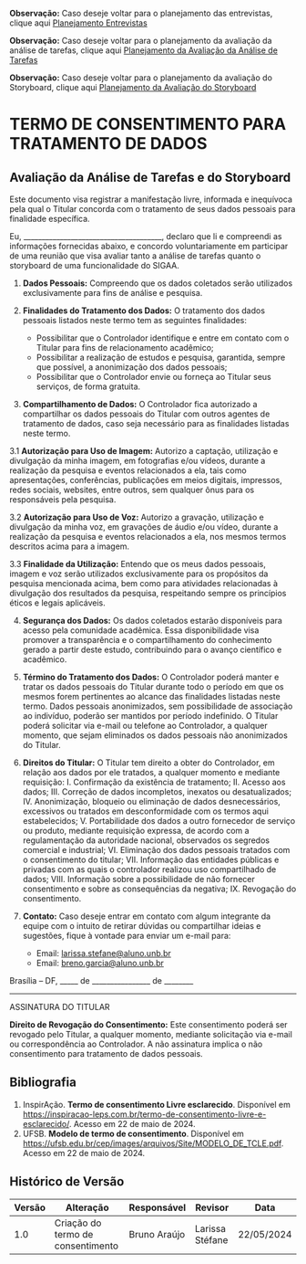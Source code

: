 **Observação:** Caso deseje voltar para o planejamento das entrevistas, clique aqui [Planejamento Entrevistas](DesignAvaliaçãoDesenvolvimento/Nível1/planejamentoEntrevistas.md)

**Observação:** Caso deseje voltar para o planejamento da avaliação da análise de tarefas, clique aqui [Planejamento da Avaliação da Análise de Tarefas](docs/DesignAvaliaçãoDesenvolvimento/Nível1/AnáliseTarefas/PlanejamentoAvaliaçãoAnáliseTarefas.md)

**Observação:** Caso deseje voltar para o planejamento da avaliação do Storyboard, clique aqui [Planejamento da Avaliação do Storyboard](DesignAvaliaçãoDesenvolvimento/Nível1/Storyboard/PlanejamentoAvaliaçãoStoryboard.md)


# TERMO DE CONSENTIMENTO PARA TRATAMENTO DE DADOS

## Avaliação da Análise de Tarefas e do Storyboard

Este documento visa registrar a manifestação livre, informada e inequívoca pela qual o Titular concorda com o tratamento de seus dados pessoais para finalidade específica.

Eu, ______________________________________, declaro que li e compreendi as informações fornecidas abaixo, e concordo voluntariamente em participar de uma reunião que visa avaliar tanto a análise de tarefas quanto o storyboard de uma funcionalidade do SIGAA.

1. **Dados Pessoais:** Compreendo que os dados coletados serão utilizados exclusivamente para fins de análise e pesquisa.

2. **Finalidades do Tratamento dos Dados:** O tratamento dos dados pessoais listados neste termo tem as seguintes finalidades:
    - Possibilitar que o Controlador identifique e entre em contato com o Titular para fins de relacionamento acadêmico;
    - Possibilitar a realização de estudos e pesquisa, garantida, sempre que possível, a anonimização dos dados pessoais;
    - Possibilitar que o Controlador envie ou forneça ao Titular seus serviços, de forma gratuita.

3. **Compartilhamento de Dados:** O Controlador fica autorizado a compartilhar os dados pessoais do Titular com outros agentes de tratamento de dados, caso seja necessário para as finalidades listadas neste termo.

3.1 **Autorização para Uso de Imagem:** Autorizo a captação, utilização e divulgação da minha imagem, em fotografias e/ou vídeos, durante a realização da pesquisa e eventos relacionados a ela, tais como apresentações, conferências, publicações em meios digitais, impressos, redes sociais, websites, entre outros, sem qualquer ônus para os responsáveis pela pesquisa.

3.2 **Autorização para Uso de Voz:** Autorizo a gravação, utilização e divulgação da minha voz, em gravações de áudio e/ou vídeo, durante a realização da pesquisa e eventos relacionados a ela, nos mesmos termos descritos acima para a imagem.

3.3 **Finalidade da Utilização:** Entendo que os meus dados pessoais, imagem e voz serão utilizados exclusivamente para os propósitos da pesquisa mencionada acima, bem como para atividades relacionadas à divulgação dos resultados da pesquisa, respeitando sempre os princípios éticos e legais aplicáveis.

4. **Segurança dos Dados:** Os dados coletados estarão disponíveis para acesso pela comunidade acadêmica. Essa disponibilidade visa promover a transparência e o compartilhamento do conhecimento gerado a partir deste estudo, contribuindo para o avanço científico e acadêmico.

5. **Término do Tratamento dos Dados:** O Controlador poderá manter e tratar os dados pessoais do Titular durante todo o período em que os mesmos forem pertinentes ao alcance das finalidades listadas neste termo. Dados pessoais anonimizados, sem possibilidade de associação ao indivíduo, poderão ser mantidos por período indefinido. O Titular poderá solicitar via e-mail ou telefone ao Controlador, a qualquer momento, que sejam eliminados os dados pessoais não anonimizados do Titular.

6. **Direitos do Titular:** O Titular tem direito a obter do Controlador, em relação aos dados por ele tratados, a qualquer momento e mediante requisição:
    I. Confirmação da existência de tratamento;
    II. Acesso aos dados;
    III. Correção de dados incompletos, inexatos ou desatualizados;
    IV. Anonimização, bloqueio ou eliminação de dados desnecessários, excessivos ou tratados em desconformidade com os termos aqui estabelecidos;
    V. Portabilidade dos dados a outro fornecedor de serviço ou produto, mediante requisição expressa, de acordo com a regulamentação da autoridade nacional, observados os segredos comercial e industrial;
    VI. Eliminação dos dados pessoais tratados com o consentimento do titular;
    VII. Informação das entidades públicas e privadas com as quais o controlador realizou uso compartilhado de dados;
    VIII. Informação sobre a possibilidade de não fornecer consentimento e sobre as consequências da negativa;
    IX. Revogação do consentimento.

7. **Contato:** Caso deseje entrar em contato com algum integrante da equipe com o intuito de retirar dúvidas ou compartilhar ideias e sugestões, fique à vontade para enviar um e-mail para: 
    - Email: larissa.stefane@aluno.unb.br 
    - Email: breno.garcia@aluno.unb.br 

Brasília – DF, _____ de ________________ de ________

____________________________________________________  
ASSINATURA DO TITULAR

**Direito de Revogação do Consentimento:** Este consentimento poderá ser revogado pelo Titular, a qualquer momento, mediante solicitação via e-mail ou correspondência ao Controlador. A não assinatura implica o não consentimento para tratamento de dados pessoais.


## Bibliografia

1. InspirAção. **Termo de consentimento Livre esclarecido**. Disponível em <https://inspiracao-leps.com.br/termo-de-consentimento-livre-e-esclarecido/>. Acesso em 22 de maio de 2024.
2. UFSB. **Modelo de termo de consentimento**. Disponível em <https://ufsb.edu.br/cep/images/arquivos/Site/MODELO_DE_TCLE.pdf>. Acesso em 22 de maio de 2024.
   
## Histórico de Versão

| Versão | Alteração | Responsável | Revisor | Data |
| - | - | - | - | - |
| 1.0 | Criação do termo de consentimento | Bruno Araújo  | Larissa Stéfane | 22/05/2024 |

